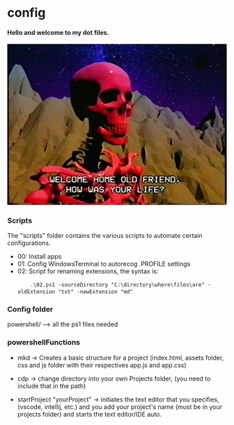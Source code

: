 # config

#### Hello and welcome to my dot files.

![cover](./assets-ignore/welcome.png)

### Scripts

The "scripts" folder contains the various scripts to automate certain configurations.

- 00: Install apps
- 01: Config WindowsTerminal to autorecog .PROFILE settings
- 02: Script for renaming extensions, the syntax is:
    ```
        .\02.ps1 -sourceDirectory "C:\directory\where\files\are" -oldExtension "txt" -newExtension "md"     
    ```
### Config folder

powershell/ --> all the ps1 files needed

### powershellFunctions

- mkd -> Creates a basic structure for a project (index.html, assets folder, css and js folder with their respectives app.js and app.css)

- cdp -> change directory into your own Projects folder, (you need to include that in the path)

- startProject "yourProject" -> initiates the text editor that you specifies, (vscode, intellij, etc.) and you add your project's name (must be in your projects folder) and starts the text editor/IDE auto.
